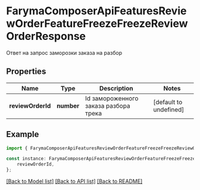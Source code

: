 # FarymaComposerApiFeaturesReviewOrderFeatureFreezeFreezeReviewOrderResponse

Ответ на запрос заморозки заказа на разбор

## Properties

Name | Type | Description | Notes
------------ | ------------- | ------------- | -------------
**reviewOrderId** | **number** | Id замороженного заказа разбора трека | [default to undefined]

## Example

```typescript
import { FarymaComposerApiFeaturesReviewOrderFeatureFreezeFreezeReviewOrderResponse } from './api';

const instance: FarymaComposerApiFeaturesReviewOrderFeatureFreezeFreezeReviewOrderResponse = {
    reviewOrderId,
};
```

[[Back to Model list]](../README.md#documentation-for-models) [[Back to API list]](../README.md#documentation-for-api-endpoints) [[Back to README]](../README.md)
